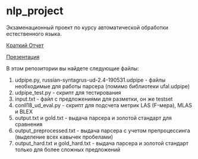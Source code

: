 # nlp_project
Экзаменационный проект по курсу автоматической обработки естественного языка.


[Краткий Отчет](https://docs.google.com/document/d/1jZ8E6HFWZidTLh2Z_70svKKH_F-r_SqsVvZLyJgc-88/edit?usp=sharing)

[Презентация](https://docs.google.com/presentation/d/1Djw1Sg8QhrgH5YEXnsr87Gv3Oxcr4Tsax28dFRbQonI/edit?usp=sharing)

В этом репозитории вы найдете следующие файлы:

1) udpipe.py, russian-syntagrus-ud-2.4-190531.udpipe - файлы необходимые для работы парсера (помимо библиотеки ufal.udpipe)
2) udpipe_test.py - скрипт для тестирования
3) input.txt - файл с предложениями для разметки, он же testset
4) conll18_ud_eval.py - скрипт для подсчета метрик LAS (F-мера), MLAS и BLEX
5) output.txt и gold.txt - выдача парсера и золотой стандарт для сравнения
6) output_preprocessed.txt - выдача парсера с учетом препроцессинга (выделение всех кавычек пробелами)
7) output_hard.txt и gold_hard.txt - выдача парсера и золотой стандарт только для более сложных предложений
